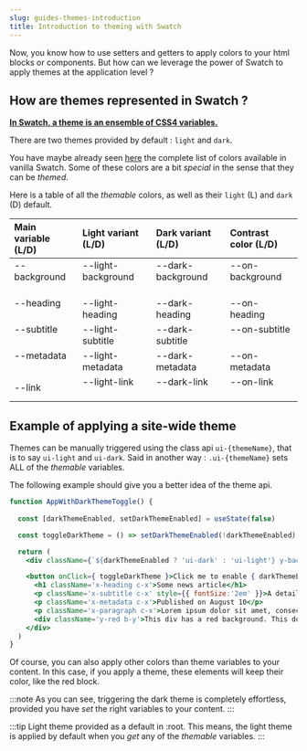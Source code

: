 ```yaml
---
slug: guides-themes-introduction
title: Introduction to theming with Swatch
---
```


Now, you know how to use setters and getters to apply colors to your html blocks or components. But how can we leverage the power of Swatch to apply themes at the application level ?

## How are themes represented in Swatch ?

**<ins>In Swatch, a theme is an ensemble of CSS4 variables. </ins>**

There are two themes provided by default : `light` and `dark`.

You have maybe already seen [here](./api-reference) the complete list of colors available in vanilla Swatch. Some of these colors are a bit _special_ in the sense that they can be _themed_.

Here is a table of all the _themable_ colors, as well as their `light` (L) and `dark` (D) default.

| Main variable (L/D)| Light variant (L/D)| Dark variant (L/D)| Contrast color (L/D) 
| :-------- | :---------- | :----------- | :----------- | 
| --background <span className='y-background b-y'>&#8193;</span><span className='ui-dark y-background b-y'>&#8193;</span> | --light-background <span className='y-background b-light-y'>&#8193;</span><span className='ui-dark y-background b-light-y'>&#8193;</span> | --dark-background <span className='y-background b-dark-y'>&#8193;</span><span className='ui-dark y-background b-dark-y'>&#8193;</span> | --on-background <span className='y-background b-on-y'>&#8193;</span><span className='ui-dark y-background b-on-y'>&#8193;</span> | 
| --heading <span className='y-heading b-y'>&#8193;</span><span className='ui-dark y-heading b-y'>&#8193;</span> | --light-heading <span className='y-heading b-light-y'>&#8193;</span><span className='ui-dark y-heading b-light-y'>&#8193;</span> | --dark-heading <span className='y-heading b-dark-y'>&#8193;</span><span className='ui-dark y-heading b-dark-y'>&#8193;</span> | --on-heading <span className='y-heading b-on-y'>&#8193;</span><span className='ui-dark y-heading b-on-y'>&#8193;</span> | 
| --subtitle <span className='y-subtitle b-y'>&#8193;</span><span className='ui-dark y-subtitle b-y'>&#8193;</span> | --light-subtitle <span className='y-subtitle b-light-y'>&#8193;</span><span className='ui-dark y-subtitle b-light-y'>&#8193;</span> | --dark-subtitle <span className='y-subtitle b-dark-y'>&#8193;</span><span className='ui-dark y-subtitle b-dark-y'>&#8193;</span> | --on-subtitle <span className='y-subtitle b-on-y'>&#8193;</span><span className='ui-dark y-subtitle b-on-y'>&#8193;</span> | 
| --metadata <span className='y-metadata b-y'>&#8193;</span><span className='ui-dark y-metadata b-y'>&#8193;</span> | --light-metadata <span className='y-metadata b-light-y'>&#8193;</span><span className='ui-dark y-metadata b-light-y'>&#8193;</span> | --dark-metadata <span className='y-metadata b-dark-y'>&#8193;</span><span className='ui-dark y-metadata b-dark-y'>&#8193;</span> | --on-metadata <span className='y-metadata b-on-y'>&#8193;</span><span className='ui-dark y-metadata b-on-y'>&#8193;</span> | 
| --link <span className='y-link b-y'>&#8193;</span><span className='ui-dark y-link b-y'>&#8193;</span> | --light-link <span className='y-link b-light-y'>&#8193;</span><span className='ui-dark y-link b-light-y'>&#8193;</span> | --dark-link <span className='y-link b-dark-y'>&#8193;</span><span className='ui-dark y-link b-dark-y'>&#8193;</span> | --on-link <span className='y-link b-on-y'>&#8193;</span><span className='ui-dark y-link b-on-y'>&#8193;</span> | 


## Example of applying a site-wide theme

Themes can be manually triggered using the class api `ui-{themeName}`, that is to say `ui-light` and `ui-dark`. Said in another way : `.ui-{themeName}` sets ALL of the _themable_ variables. 

The following example should give you a better idea of the theme api.

```jsx live
function AppWithDarkThemeToggle() {
  
  const [darkThemeEnabled, setDarkThemeEnabled] = useState(false)

  const toggleDarkTheme = () => setDarkThemeEnabled(!darkThemeEnabled)

  return (
    <div className={`${darkThemeEnabled ? 'ui-dark' : 'ui-light'} y-background b-y`} style={{ padding:'1em' }}>

    <button onClick={ toggleDarkTheme }>Click me to enable { darkThemeEnabled ? 'dark ':'light ' }theme !</button>
      <h1 className='x-heading c-x'>Some news article</h1>
      <p className='x-subtitle c-x' style={{ fontSize:'2em' }}>A detailed reason for you to read the article </p>
      <p className='x-metadata c-x'>Published on August 10</p>
      <p className='x-paragraph c-x'>Lorem ipsum dolor sit amet, consectetur adipiscing elit. Duis fringilla ligula vel mollis ultrices. Proin sodales faucibus sodales. Ut libero nisi, venenatis in neque interdum, ullamcorper scelerisque erat. Phasellus non lectus nisl. Quisque vel laoreet libero. Cras mi ante, efficitur a tincidunt ac, cursus at metus. Morbi porttitor magna non ipsum porttitor, vitae scelerisque arcu ullamcorper. Aenean non sapien vel leo aliquam dictum in in metus. In et elit mauris. Pellentesque ac pharetra erat. </p>
      <div className='y-red b-y'>This div has a red background. This doesnt change with the theme.</div>
    </div>
  ) 
}
```

Of course, you can also apply other colors than theme variables to your content. In this case, if you apply a theme, these elements will keep their color, like the red block.

:::note
As you can see, triggering the dark theme is completely effortless, provided you have _set_ the right variables to your content. 
:::

:::tip
Light theme provided as a default in :root. This means, the light theme is applied by default when you _get_ any of the _themable_ variables. 
:::
